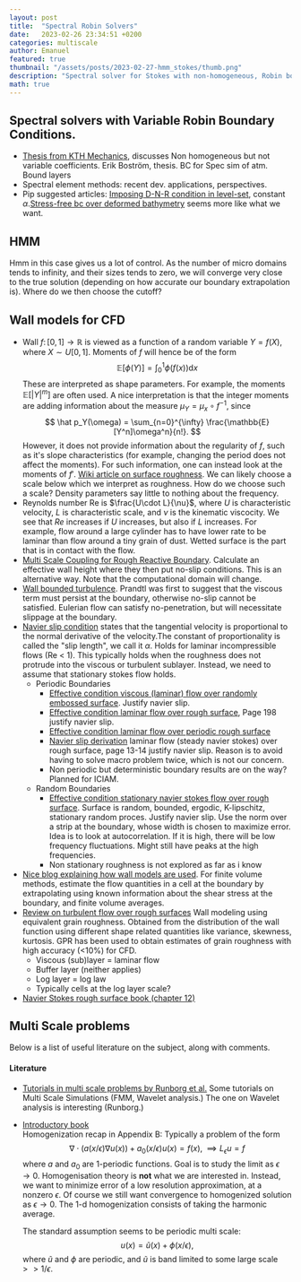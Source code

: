 ```yaml
---
layout: post
title:  "Spectral Robin Solvers"
date:   2023-02-26 23:34:51 +0200
categories: multiscale
author: Emanuel
featured: true
thumbnail: "/assets/posts/2023-02-27-hmm_stokes/thumb.png"
description: "Spectral solver for Stokes with non-homogeneous, Robin boundary condition with variable coefficients."
math: true
---
```




## Spectral solvers with Variable Robin Boundary Conditions.
* [Thesis from KTH Mechanics](), discusses Non homogeneous but not variable coefficients. Erik Boström, thesis. BC for Spec sim of atm. Bound layers
* Spectral element methods: recent dev. applications, perspectives.
* Pip suggested articles: [Imposing D-N-R condition in level-set](https://www.sciencedirect.com/science/article/pii/S0045793015002777?via%3Dihub), constant $\alpha$.[Stress-free bc over deformed bathymetry](https://www.sciencedirect.com/science/article/pii/S146350032100086X) seems more like what we want.

## HMM

Hmm in this case gives us a lot of control. As the number of micro domains tends to infinity, and their sizes tends to zero,
we will converge very close to the true solution (depending on how accurate our boundary extrapolation is). Where do we then choose the cutoff?



## Wall models for CFD
* Wall $f\colon [0,1] \to \mathbb{R}$ is viewed as a function of a random variable $Y = f(X)$, where $X\sim U[0,1]$. Moments of $f$ will hence be of the form
  $$
        \mathbb{E}[\phi(Y)] = \int_0^1 \phi(f(x))\mathrm{d}x
  $$
  These are interpreted as shape parameters. For example, the moments $\mathbb{E}[|Y|^m]$ are often used. A nice interpretation is that the integer moments are adding information about the measure $\mu_Y = \mu_x \circ f^{-1}$, since
  $$
    \hat p_Y(\omega) = \sum_{n=0}^{\infty} \frac{\mathbb{E}[Y^n]\omega^n}{n!}.
  $$
  However, it does not provide information about the regularity of $f$, such as it's slope characteristics (for example, changing the period does not affect the moments). For such information, one can instead look at the moments of $f'$.
  [Wiki article on surface roughness](https://en.wikipedia.org/wiki/Surface_roughness). We can likely choose a scale below which we interpret as roughness. How do we choose such a scale? Density parameters say little to nothing about the frequency.
* Reynolds number Re is $\frac{U\cdot L}{\nu}$, where $U$ is characteristic velocity, $L$ is characteristic scale, and $\nu$ is the kinematic viscocity. We see that $Re$ increases if $U$ increases, but also if $L$ increases. For example, flow around a large cylinder has to have lower rate to be laminar than flow around a tiny grain of dust. Wetted surface is the part that is in contact with the flow. 
* [Multi Scale Coupling for Rough Reactive Boundary](https://reader.elsevier.com/reader/sd/pii/S0017931009001483?token=D18FA33E7133CAC9FDE00008F2285AF7483F0C21E931A369B41D29783F67025CAEC49BA0EB1708C37104EE8F58E81D93&originRegion=eu-west-1&originCreation=20230410120744). Calculate an effective wall height where they then put no-slip conditions. This is an alternative way. Note that the computational domain will change.
* [Wall bounded turbulence](https://www.cfd-online.com/Wiki/Introduction_to_turbulence/Wall_bounded_turbulent_flows). Prandtl was first to suggest that the viscous term must persist at the boundary, otherwise no-slip cannot be satisfied. Eulerian flow can satisfy no-penetration, but will necessitate slippage at the boundary.
* [Navier slip condition](https://timreis.org/navier-slip/) states that the tangential velocity is proportional to the normal derivative of the velocity.The constant of proportionality is called the "slip length", we call it $\alpha$. Holds for laminar incompressible flows (Re < 1). This typically holds when the roughness does not protrude into the viscous or turbulent sublayer. Instead, we need to assume that stationary stokes flow holds.
  * Periodic Boundaries
    * [Effective condition viscous (laminar) flow over randomly embossed surface](https://www.sarkarkausik.com/pdf/sar_1235195_6369.pdf). Justify navier slip.
    * [Effective condition laminar flow over rough surface](https://www.sciencedirect.com/science/article/pii/S0021999198960880), Page 198 justify navier slip.
    * [Effective condition laminar flow over periodic rough surface](https://www.igpm.rwth-aachen.de/Download/reports/mueller/DDM-IGPM-395.pdf)
    * [Navier slip derivation](https://aip.scitation.org/doi/pdf/10.1063/1.4982899) laminar flow (steady navier stokes) over rough surface, page 13-14 justify navier slip. Reason is to avoid having to solve macro problem twice, which is not our concern. 
    * Non periodic but deterministic boundary results are on the way? Planned for ICIAM.
  * Random Boundaries
    * [Effective condition stationary navier stokes flow over rough surface](https://hal.science/hal-00498555/document). Surface is random, bounded, ergodic, K-lipschitz, stationary random proces. Justify navier slip. Use the norm over a strip at the boundary, whose width is chosen to maximize error. Idea is to look at autocorrelation. If it is high, there will be low frequency fluctuations. Might still have peaks at the high frequencies.
    * Non stationary roughness is not explored as far as i know
* [Nice blog explaining how wall models are used](https://cfd.blogs.upv.es/turbulence/wall-functions/). For finite volume methods, estimate the flow quantities in a cell at the boundary by extrapolating using known information about the shear stress at the boundary, and finite volume averages.
* [Review on turbulent flow over rough surfaces](https://www.sciencedirect.com/science/article/pii/S266620272100015X) Wall modeling using equivalent grain roughness. Obtained from the distribution of the wall function using different shape related quantities like variance, skewness, kurtosis. GPR has been used to obtain estimates of grain roughness with high accuracy (<10%) for CFD. 
  * Viscous (sub)layer = laminar flow 
  * Buffer layer (neither applies)
  * Log layer = log law
  * Typically cells at the log layer scale?
* [Navier Stokes rough surface book (chapter 12)](https://reader.elsevier.com/reader/sd/pii/B9780124059351000125?token=D085DF58706CE6B176E3595A5259C8D8356EC4AC38E3D8960A323896B7F565D49B3976323F3B82D9A505613D5B13EDD9&originRegion=eu-west-1&originCreation=20230410014418)


## Multi Scale problems


Below is a list of useful literature on the subject, along with comments.

#### Literature
   * [Tutorials in multi scale problems by Runborg et al.](https://link.springer.com/book/10.1007/978-3-540-88857-4)
      Some tutorials on Multi Scale Simulations (FMM, Wavelet analysis.) The one on Wavelet analysis is interesting (Runborg.)

   * [Introductory book](https://link.springer.com/book/10.1007/978-0-387-09496-0)  
      Homogenization recap in Appendix B:
      Typically a problem of the form 
      $$
         \nabla \cdot (a(x/\epsilon) \nabla u(x)) + a_0(x/\epsilon) u(x) = f(x), \implies L_\epsilon u = f
      $$
      where $a$ and $a_0$ are 1-periodic functions. Goal is to study the limit as $\epsilon \to 0$. Homogenisation theory is **not** what we are interested in. Instead, we want to minimize error of a low resolution approximation, at a nonzero $\epsilon$. Of course we still want convergence to homogenized solution as $\epsilon \to 0$. The 1-d homogenization consists of taking the harmonic average.

      The standard assumption seems to be periodic multi scale:  
      $$
         u(x) = \tilde{u}(x) + \phi(x/\epsilon),
      $$
      where $\tilde{u}$ and $\phi$ are periodic, and $\tilde{u}$ is band limited to some large scale $>>1/\epsilon$. 


    
    

